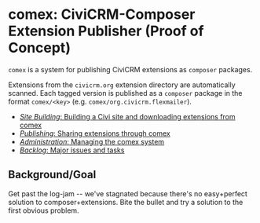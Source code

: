 # comex: CiviCRM-Composer Extension Publisher (Proof of Concept)

`comex` is a system for publishing CiviCRM extensions as `composer` packages.

Extensions from the `civicrm.org` extension directory are automatically scanned. Each tagged version
is published as a `composer` package in the format `comex/<key>` (e.g. `comex/org.civicrm.flexmailer`).

* [*Site Building*: Building a Civi site and downloading extensions from comex](doc/site-build.md)
* [*Publishing*: Sharing extensions through comex](doc/publish.md)
* [*Administration*: Managing the comex system](doc/admin.md)
* [*Backlog*: Major issues and tasks](doc/todo.md)

## Background/Goal

Get past the log-jam -- we've stagnated because there's no easy+perfect
solution to composer+extensions.  Bite the bullet and try a solution to
the first obvious problem.
